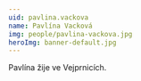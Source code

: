 ```yaml
---
uid: pavlina.vackova
name: Pavlína Vacková
img: people/pavlina-vackova.jpg
heroImg: banner-default.jpg
---
```


Pavlína žije ve Vejprnicích. 
